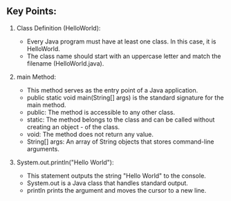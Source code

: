 ## Key Points:
1. Class Definition (HelloWorld):

     - Every Java program must have at least one class. In this case, it is HelloWorld.
     - The class name should start with an uppercase letter and match the filename (HelloWorld.java).
2. main Method:

     - This method serves as the entry point of a Java application.
     - public static void main(String[] args) is the standard signature for the main method.
     - public: The method is accessible to any other class.
     - static: The method belongs to the class and can be called without creating an object - of the class.
     - void: The method does not return any value.
     - String[] args: An array of String objects that stores command-line arguments.
3. System.out.println("Hello World"):

     - This statement outputs the string "Hello World" to the console.
     - System.out is a Java class that handles standard output.
     - println prints the argument and moves the cursor to a new line.
